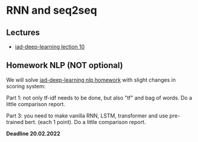 # RNN and seq2seq

## Lectures
* [iad-deep-learning lection 10](https://www.youtube.com/watch?v=bAnx1E45rrE&list=PLEwK9wdS5g0qa3PIhR6HBDJD_QnrfP8Ei&index=47)






## Homework NLP (NOT optional)
We will solve [iad-deep-learning nlp homework](https://github.com/hse-ds/iad-deep-learning/blob/master/2021/homeworks/hw03/hw3_kaggle.ipynb) with slight changes in scoring system:

Part 1: not only tf-idf needs to be done, but also "tf" and bag of words. Do a little comparison report.

Part 3: you need to make vanilla RNN, LSTM, transformer and use pre-trained bert. (each 1 point). Do a little comparison report.

**Deadline 20.02.2022**
